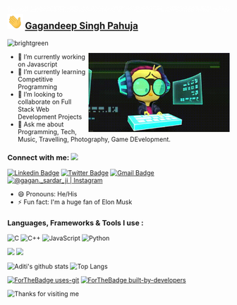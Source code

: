 ## ![Hello](Hello.gif) <img src="https://github.com/ABSphreak/ABSphreak/blob/master/gifs/Hi.gif" width="35px"> [Gagandeep Singh Pahuja ](https://GagandeepSinghPahuja.me/)
![brightgreen](https://komarev.com/ghpvc/?username=gagan-git-sardar)

<img src="https://github.com/gagan-git-sardar/gagan-git-sardar/blob/main/WhatsApp%20Video%202021-05-01%20at%2012.37.12%20PM.gif" width="320" align='right'>



- 🔭 I’m currently working on Javascript
- 🌱 I’m currently learning Competitive Programming
- 👯 I’m looking to collaborate on Full Stack Web Development Projects
- 💬 Ask me about Programming, Tech, Music, Travelling, Photography, Game DEvelopment.
### Connect with me: <img src="https://github.com/rajput2107/rajput2107/blob/master/Assets/Handshake.gif" height="33px" />
[![Linkedin Badge](https://img.shields.io/badge/-gagandeep-singh-3210ba158-blue?style=flat-square&logo=Linkedin&logoColor=white&link=https://www.linkedin.com/in/gagandeep-singh-3210ba158/)](https://www.linkedin.com/in/gagandeep-singh-3210ba158/)
[![Twitter Badge](https://img.shields.io/badge/-@Gagan876-1ca0f1?style=flat-square&labelColor=1ca0f1&logo=twitter&logoColor=white&link=https://twitter.com/Gagan876)](https://twitter.com/Gagan876)
[![Gmail Badge](https://img.shields.io/badge/-gagandeepsingh9575@gmail.com-db4437?style=flat-square&logo=Gmail&logoColor=white&link=mailto:gagandeepsingh9575@gmail.com)](mailto:gagandeepsingh9575@gmail.com)   <a href="https://www.instagram.com/gagan._sardar_ji"><img alt="@gagan._sardar_ji | Instagram"  src="https://img.shields.io/badge/instagram-%23E4405F.svg?&style=flat-square&logo=instagram&logoColor=white" />
</a> 


- 😄 Pronouns: He/His
- ⚡ Fun fact: I'm a huge fan of Elon Musk

### Languages, Frameworks & Tools I use :

![C](https://img.shields.io/badge/-C-000000?style=flat&logo=c)
![C++](https://img.shields.io/badge/-C++-000000?style=flat&logo=c%2B%2B)
![JavaScript](https://img.shields.io/badge/-JavaScript-000000?style=flat&logo=javascript)
![Python](https://img.shields.io/badge/-Python-000000?style=flat&logo=python)

 <code><img height="50" src="https://www.vectorlogo.zone/logos/ubuntu/ubuntu-ar21.svg"></code>
 <code><img height="50" src="https://www.vectorlogo.zone/logos/git-scm/git-scm-ar21.svg"></code>


![Aditi's github stats](https://github-readme-stats.vercel.app/api?username=gagan-git-sardar&theme=tokyonight&show_icons=true&hide_border=true&count_private=true)
![Top Langs](https://github-readme-stats.vercel.app/api/top-langs/?username=gagan-git-sardar&hide=scss&layout=compact&theme=tokyonight)



[![ForTheBadge uses-git](http://ForTheBadge.com/images/badges/uses-git.svg)](https://GitHub.com/)
[![ForTheBadge built-by-developers](http://ForTheBadge.com/images/badges/built-by-developers.svg)](https://GitHub.com/gagan-git-sardar/)



<img height="120" alt="Thanks for visiting me" width="100%" src="https://raw.githubusercontent.com/BrunnerLivio/brunnerlivio/master/images/marquee.svg" />










